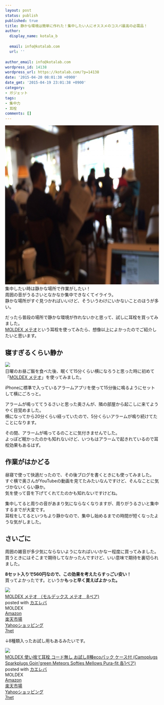 ```yaml
---
layout: post
status: publish
published: true
title: 静かな環境は簡単に作れた！集中したい人にオススメのコスパ最高の必需品！
author:
  display_name: kotala_b

  email: info@kotalab.com
  url: ''

author_email: info@kotalab.com
wordpress_id: 14138
wordpress_url: https://kotalab.com/?p=14138
date: '2015-04-20 08:01:38 +0900'
date_gmt: '2015-04-19 23:01:38 +0900'
category:
- ガジェット
tags:
- 集中力
- 耳栓
comments: []
---
```

<p><img src="/wp-content/uploads/2015/04/stb-mac-diff_20150418_02-780x520.jpg" alt="stb-mac-diff_20150418_02" width="780" height="520" class="aligncenter size-large wp-image-14131" /><br />
集中したい時は静かな場所で作業がしたい！<br />
周囲の音がうるさいとなかなか集中できなくてイライラ。<br />
静かな場所がすぐ見つかればいいけど、そういうわけにいかないことのほうが多い。</p>
<p>だったら普段の場所で静かな環境が作れないかと思って、試しに耳栓を買ってみました。<br />
<a href="https://www.amazon.co.jp/exec/obidos/ASIN/B00B4K8W1O/same-22/ref=nosim/" rel="nofollow" target="_blank">MOLDEX メテオ</a>という耳栓を使ってみたら、想像以上によかったのでご紹介したいと思います。<br />
</p>
<!--more-->
<h2>寝すぎるくらい静か</h2>
<p><img src="https://images-fe.ssl-images-amazon.com/images/I/316P%2BwsnnVL.jpg" /><br />
日曜のお昼ご飯を食べた後、眠くて15分くらい横になろうと思った時に初めて「<a href="https://www.amazon.co.jp/exec/obidos/ASIN/B00B4K8W1O/same-22/ref=nosim/" rel="nofollow" target="_blank">MOLDEX メテオ</a>」を使ってみました。</p>
<p>iPhoneに標準で入っているアラームアプリを使って15分後に鳴るようにセットして横にごろっと。</p>
<p>アラームが鳴っててうるさいと思った奥さんが、隣の部屋から起こしに来てようやく目覚めました。<br />
横になってから20分くらい経っていたので、5分くらいアラームが鳴り続けてたことになります。</p>
<p>その間、アラームが鳴ってるのことに気付きませんでした。<br />
よっぽど眠かったのかも知れないけど、いつもはアラームで起きれているので耳栓効果もあるはず。</p>
<h2>作業がはかどる</h2>
<p>昼寝で使って快適だったので、その後ブログを書くときにも使ってみました。<br />
すぐ横で奥さんがYouTubeの動画を見てたみたいなんですけど、そんなことに気づかないくらい静か。<br />
気を使って音を下げてくれてたのかも知れないですけどね。</p>
<p>集中してると周りの音があまり気にならなくなりますが、周りがうるさいと集中するまでが大変です。<br />
耳栓をしてるといつもより静かなので、集中し始めるまでの時間が短くなったような気がしました。</p>
<h2>さいごに</h2>
<p>周囲の雑音が多少気にならないようになればいいかなー程度に買ってみました。<br />
買うときにはそこまで期待してなかったんですけど、いい意味で期待を裏切られました。</p>
<p><strong>8セット入りで560円なので、この効果を考えたらすっごい安い！</strong><br />
買ってよかったです。というか<strong>もっと早く買えばよかった。</strong></p>
<div class="kaerebalink-box">
<div class="kaerebalink-image"><a href="https://www.amazon.co.jp/exec/obidos/ASIN/B00B4K8W1O/same-22/ref=nosim/" rel="nofollow" target="_blank"><img src="https://images-fe.ssl-images-amazon.com/images/I/316P%2BwsnnVL._SL160_.jpg" style="border: none;" /></a></div>
<div class="kaerebalink-info">
<div class="kaerebalink-name"><a href="https://www.amazon.co.jp/exec/obidos/ASIN/B00B4K8W1O/same-22/ref=nosim/" rel="nofollow" target="_blank">MOLDEX メテオ （モルデックス メテオ　8ペア)</a>
<div class="kaerebalink-powered-date">posted with <a href="https://kaereba.com" rel="nofollow" target="_blank">カエレバ</a></div>
</div>
<div class="kaerebalink-detail"> MOLDEX     </div>
<div class="kaerebalink-link1">
<div class="shoplinkamazon"><a href="https://www.amazon.co.jp/gp/search?keywords=MOLDEX%20%83%81%83e%83I&__mk_ja_JP=%83J%83%5E%83J%83i&tag=same-22" rel="nofollow" target="_blank">Amazon</a></div>
<div class="shoplinkrakuten"><a href="http://c.af.moshimo.com/af/c/click?a_id=374939&p_id=54&pc_id=54&pl_id=616&s_v=b5Rz2P0601xu&url=http%3A%2F%2Fsearch.rakuten.co.jp%2Fsearch%2Fmall%2FMOLDEX%2520%25E3%2583%25A1%25E3%2583%2586%25E3%2582%25AA%2F-%2Ff.1-p.1-s.1-sf.0-st.A-v.2%3Fx%3D0" rel="nofollow" target="_blank">楽天市場</a><img src="http://i.af.moshimo.com/af/i/impression?a_id=374939&p_id=54&pc_id=54&pl_id=616" width="1" height="1" style="border:none;"></div>
<div class="shoplinkyahoo"><a href="https://ck.jp.ap.valuecommerce.com/servlet/referral?sid=2967684&pid=881104827&vc_url=http%3A%2F%2Fsearch.shopping.yahoo.co.jp%2Fsearch%3Fp%3DMOLDEX%2520%25E3%2583%25A1%25E3%2583%2586%25E3%2582%25AA" rel="nofollow"  target="_blank">Yahooショッピング<img src="http://ad.jp.ap.valuecommerce.com/servlet/gifbanner?sid=2967684&pid=881104827" height="1" width="1" border="0"></a></div>
<div class="shoplinkseven"><a href="https://ck.jp.ap.valuecommerce.com/servlet/referral?sid=2967684&pid=881104827&vc_url=http%3A%2F%2Fwww.7netshopping.jp%2Fall%2Fsearch_result%2F-%2Fbprice%2Foff%2Fsort%2F0%2Fkword_in%2FMOLDEX%2520%25E3%2583%25A1%25E3%2583%2586%25E3%2582%25AA%2FallGoods%2Fon%2Fsubmit.x%2F30%2Fdisp_result%2F1%2Fsubmit.y%2F9%2Fprvlg%2Foff%2Fnobuy%2Fon%2FsetProduct%2Foff%2Foop%2Fon%2Fctgy%2Fall%2FfromKeywordSearch%2Ftrue" target="_blank">7net</a><img src="http://atq.ad.valuecommerce.com/servlet/atq/gifbanner?sid=2967684&pid=881104827" height="1" width="1" border="0"></div>
</div>
</div>
<div class="booklink-footer" style="clear: left"></div>
</div>
<p>&darr;8種類入ったお試し用もあるみたいです。</p>
<div class="kaerebalink-box">
<div class="kaerebalink-image"><a href="https://www.amazon.co.jp/exec/obidos/ASIN/B008CC8582/same-22/ref=nosim/" rel="nofollow" target="_blank"><img src="https://images-fe.ssl-images-amazon.com/images/I/51DuLCKKnNL._SL160_.jpg" style="border: none;" /></a></div>
<div class="kaerebalink-info">
<div class="kaerebalink-name"><a href="https://www.amazon.co.jp/exec/obidos/ASIN/B008CC8582/same-22/ref=nosim/" rel="nofollow" target="_blank">MOLDEX 使い捨て耳栓 コード無し お試し8種ecoパック ケース付 (Camoplugs Sparkplugs Goin'green Meteors Softies Mellows Pura-fit 各1ペア)</a>
<div class="kaerebalink-powered-date">posted with <a href="https://kaereba.com" rel="nofollow" target="_blank">カエレバ</a></div>
</div>
<div class="kaerebalink-detail"> MOLDEX     </div>
<div class="kaerebalink-link1">
<div class="shoplinkamazon"><a href="https://www.amazon.co.jp/gp/search?keywords=MOLDEX%20%82%A8%8E%8E%82%B58%8E%ED&__mk_ja_JP=%83J%83%5E%83J%83i&tag=same-22" rel="nofollow" target="_blank">Amazon</a></div>
<div class="shoplinkrakuten"><a href="http://c.af.moshimo.com/af/c/click?a_id=374939&p_id=54&pc_id=54&pl_id=616&s_v=b5Rz2P0601xu&url=http%3A%2F%2Fsearch.rakuten.co.jp%2Fsearch%2Fmall%2FMOLDEX%2520%25E3%2581%258A%25E8%25A9%25A6%25E3%2581%25978%25E7%25A8%25AE%2F-%2Ff.1-p.1-s.1-sf.0-st.A-v.2%3Fx%3D0" rel="nofollow" target="_blank">楽天市場</a><img src="http://i.af.moshimo.com/af/i/impression?a_id=374939&p_id=54&pc_id=54&pl_id=616" width="1" height="1" style="border:none;"></div>
<div class="shoplinkyahoo"><a href="https://ck.jp.ap.valuecommerce.com/servlet/referral?sid=2967684&pid=881104827&vc_url=http%3A%2F%2Fsearch.shopping.yahoo.co.jp%2Fsearch%3Fp%3DMOLDEX%2520%25E3%2581%258A%25E8%25A9%25A6%25E3%2581%25978%25E7%25A8%25AE" rel="nofollow"  target="_blank">Yahooショッピング<img src="http://ad.jp.ap.valuecommerce.com/servlet/gifbanner?sid=2967684&pid=881104827" height="1" width="1" border="0"></a></div>
<div class="shoplinkseven"><a href="https://ck.jp.ap.valuecommerce.com/servlet/referral?sid=2967684&pid=881104827&vc_url=http%3A%2F%2Fwww.7netshopping.jp%2Fall%2Fsearch_result%2F-%2Fbprice%2Foff%2Fsort%2F0%2Fkword_in%2FMOLDEX%2520%25E3%2581%258A%25E8%25A9%25A6%25E3%2581%25978%25E7%25A8%25AE%2FallGoods%2Fon%2Fsubmit.x%2F30%2Fdisp_result%2F1%2Fsubmit.y%2F9%2Fprvlg%2Foff%2Fnobuy%2Fon%2FsetProduct%2Foff%2Foop%2Fon%2Fctgy%2Fall%2FfromKeywordSearch%2Ftrue" target="_blank">7net</a><img src="http://atq.ad.valuecommerce.com/servlet/atq/gifbanner?sid=2967684&pid=881104827" height="1" width="1" border="0"></div>
</div>
</div>
<div class="booklink-footer" style="clear: left"></div>
</div>
